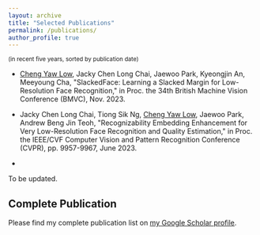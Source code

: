 ```yaml
---
layout: archive
title: "Selected Publications"
permalink: /publications/
author_profile: true
---
```


<span style="font-size: smaller;">(in recent five years, sorted by publication date)</span>

+ <u>Cheng Yaw Low</u>, Jacky Chen Long Chai, Jaewoo Park, Kyeongjin An, Meeyoung Cha, "SlackedFace: Learning a Slacked Margin for Low-Resolution Face Recognition," in Proc. the 34th British Machine Vision Conference (BMVC), Nov. 2023.
  
+ Jacky Chen Long Chai, Tiong Sik Ng, <u>Cheng Yaw Low</u>, Jaewoo Park, Andrew Beng Jin Teoh, "Recognizability Embedding Enhancement for Very Low-Resolution Face Recognition and Quality Estimation," in Proc. the IEEE/CVF Computer Vision and Pattern Recognition Conference (CVPR), pp. 9957-9967, June 2023.

+ 
To be updated.

## Complete Publication
Please find my complete publication list on <a href="https://scholar.google.com/citations?user=NgRN_6kAAAAJ&hl=en">my Google Scholar profile</a>.
